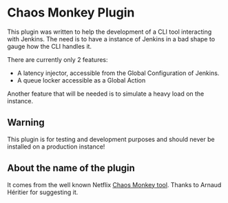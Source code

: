 # Chaos Monkey Plugin

This plugin was written to help the development of a CLI tool interacting with Jenkins.
The need is to have a instance of Jenkins in a bad shape to gauge how the CLI handles it.

There are currently only 2 features:

* A latency injector, accessible from the Global Configuration of Jenkins.
* A queue locker accessible as a Global Action

Another feature that will be needed is to simulate a heavy load on the instance.

## Warning

This plugin is for testing and development purposes and should never be installed on a production instance!

## About the name of the plugin

It comes from the well known Netflix [Chaos Monkey tool](https://github.com/Netflix/chaosmonkey).
Thanks to Arnaud Héritier for suggesting it. 